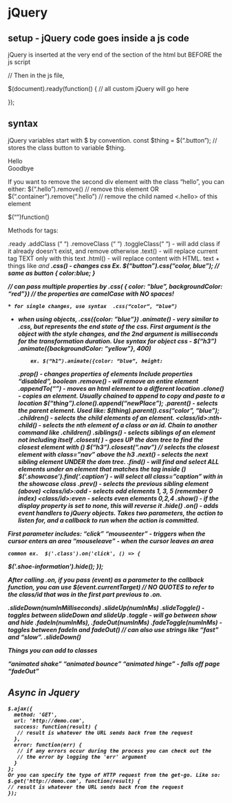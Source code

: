 # jQuery

## setup - jQuery code goes inside a js code

jQuery is inserted at the very end of the <body> section of the html but BEFORE the js script

  <script>src="jquery-3.4.0.min.js"</script>
  <script>src=”index.js”</script>
</body>

// Then in the js file,

\$(document).ready(function() {
// all custom jQuery will go here

});

## syntax

jQuery variables start with $ by convention.
const $thing = $(“.button”);   // stores the class button to variable $thing.

<div class="container">
 <div class="hello">Hello</div>
 <div class="goodbye">Goodbye</div>
</div>

If you want to remove the second div element with the class “hello”, you can either:
$(“.hello”).remove()  // remove this element
OR
$(“.container”).remove(“.hello”) // remove the child named <.hello> of this element

\$(“<tag>”)function()

Methods for tags:

.ready
.addClass (“ “)
.removeClass (“ “)
.toggleClass(“ “) - will add class if it already doesn’t exist, and remove otherwise
.text() - will replace current tag TEXT only with this text
.html() - will replace content with HTML. text + things like <em> and <strong>
.css() - changes css
Ex. \$(“button”).css(“color, blue”); // same as button {
color:blue; }

// can pass multiple properties by
.css( { color: “blue”,
backgroundColor: “red”}) // the properties are camelCase with NO spaces!

    * for single changes, use syntax  .css(“color”, “blue”)

- when using objects, .css({color: ”blue”})
  .animate() - very similar to .css, but represents the end state of the css. First argument is the object with the style changes, and the 2nd argument is milliseconds for the transformation duration. Use syntax for object css - \$(“h3”) .animate({backgroundColor: “yellow”}, 400)

          ex. $(“h1”).animate({color: “blue”, height:

  .prop() - changes properties of elements
  Include properties “disabled”, boolean
  .remove() - will remove an entire element
  .appendTo(“<target>”) - moves an html element to a different location
  .clone() - copies an element. Usually chained to append to copy and paste to a location
  $(“thing”).clone().append(“newPlace”);
.parent() - selects the parent element. Used like: $(thing).parent().css(“color”, “blue”);
  .children() - selects the child elements of an element.
  <class/id>:nth-child(<n>) - selects the nth element of a class or an id. Chain to another command like .children()
  .siblings() - selects siblings of an element not including itself
  .closest( <class> ) - goes UP the dom tree to find the closest element with (<class>)
  $(“h3”).closest(“.nav”) // selects the closest element with class=”nav” above the h3 
.next() - selects the next sibling element UNDER the dom tree.
.find() - will find and select ALL elements under an element that matches the tag inside ()
	$(‘.showcase’).find(‘.caption’) - will select all class=”caption” with in the showcase class
  .prev() - selects the previous sibling element (above)
  <class/id>:odd - selects odd elements 1, 3, 5 (remember 0 index)
  <class/id>:even - selects even elements 0,2,4
  .show() - if the display property is set to none, this will reverse it
  .hide()
  .on() - adds event handlers to jQuery objects. Takes two parameters, the action to listen for, and a callback to run when the action is committed.

First parameter includes:
“click”
“mouseenter” - triggers when the cursor enters an area
“mouseleave” - when the cursor leaves an area

    common ex.  $('.class').on('click', () => {

\$('.shoe-information').hide();
});

After calling .on, if you pass (event) as a parameter to the callback function, you can use \$(event.currentTarget) // NO QUOTES to refer to the class/id that was in the first part previous to .on.

.slideDown(numInMilliseconds)
.slideUp(numInMs)
.slideToggle() - toggles between slideDown and slideUp
.toggle - will go between show and hide
.fadeIn(numInMs), .fadeOut(numInMs)
.fadeToggle(numInMs) - toggles between fadeIn and fadeOut()
// can also use strings like “fast” and “slow”.
.slideDown()

Things you can add to classes

“animated shake”
“animated bounce”
“animated hinge” - falls off page
“fadeOut”

## Async in Jquery

```
$.ajax({
  method: 'GET',
  url: 'http://demo.com',
  success: function(result) {
   // result is whatever the URL sends back from the request
  },
  error: function(err) {
   // if any errors occur during the process you can check out the
   // the error by logging the 'err' argument
  }
};
Or you can specify the type of HTTP request from the get-go. Like so:
$.get('http://demo.com', function(result) {
// result is whatever the URL sends back from the request
});
```
